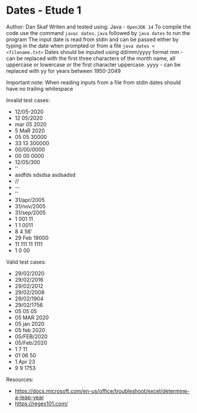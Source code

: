 # Dates - Etude 1 
Author: Dan Skaf
Writen and tested using: Java - `OpenJDK 14`
To compile the code use the command
`javac dates.java` followed by `java dates` to run the program
The input date is read from stdin and can be passed either by typing in the date 
when prompted or from a file `java dates < <filename.txt>`
Dates should be inputed using dd/mm/yyyy format 
mm - can be replaced with the first three characters of the month name, all 
uppercase or lowercase or the first character uppercase.
yyyy - can be replaced with yy for years between 1950-2049

Important note: When reading inputs from a file from stdin dates should have no trailing whitespace

Invalid test cases:
- 12/05-2020
- 12 05/2020
- mar 05 2020
- 5 MaR 2020
- 05 05 30000
- 33 13 300000
- 00/00/0000
- 00 00 0000
- 12/05/300
- '<no input>'
- asdfds sdsdsa asdsadsd
- //
- \-\- 
- '<space><space>'  
- 31/apr/2005
- 31/nov/2005
- 31/sep/2005
- 1 001 11
- 1 1 0011
- 8 4 56'
- 29 Feb 19000
- 11 111 11 1111
- 1 0 00

Valid test cases:
- 29/02/2020
- 29/02/2016
- 29/02/2012
- 29/02/2008
- 29/02/1904
- 29/02/1756
- 05 05 05 
- 05 MAR 2020
- 05 jan 2020
- 05 feb 2020
- 05/FEB/2020
- 05/Feb/2020
- 1 7 11
- 01 06 50
- 1 Apr 23
- 9 9 1753

Resources:
- https://docs.microsoft.com/en-us/office/troubleshoot/excel/determine-a-leap-year
- https://regex101.com/
